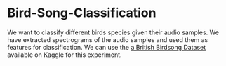 # Bird-Song-Classification

We want to classify different birds species given their audio samples. We have extracted spectrograms of the audio samples and used them as features for classification. We can use the [a British Birdsong Dataset](https://www.kaggle.com/rtatman/british-birdsong-dataset) available on Kaggle for this experiment.
